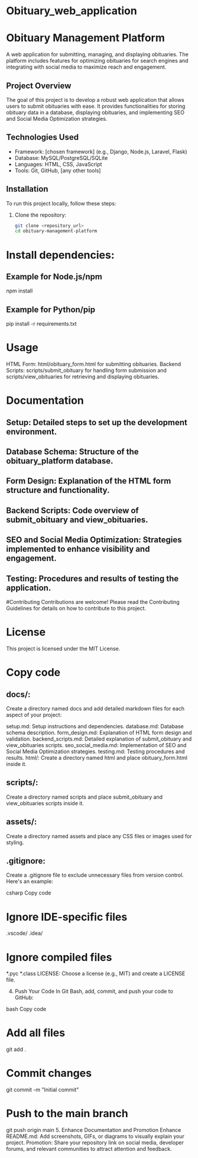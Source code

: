 # Obituary_web_application
# Obituary Management Platform

A web application for submitting, managing, and displaying obituaries. The platform includes features for optimizing obituaries for search engines and integrating with social media to maximize reach and engagement.

## Project Overview

The goal of this project is to develop a robust web application that allows users to submit obituaries with ease. It provides functionalities for storing obituary data in a database, displaying obituaries, and implementing SEO and Social Media Optimization strategies.

## Technologies Used

- Framework: [chosen framework] (e.g., Django, Node.js, Laravel, Flask)
- Database: MySQL/PostgreSQL/SQLite
- Languages: HTML, CSS, JavaScript
- Tools: Git, GitHub, [any other tools]

## Installation

To run this project locally, follow these steps:

1. Clone the repository:
   ```bash
   git clone <repository_url>
   cd obituary-management-platform

# Install dependencies:
## Example for Node.js/npm
npm install
## Example for Python/pip
pip install -r requirements.txt

# Usage
HTML Form: html/obituary_form.html for submitting obituaries.
Backend Scripts: scripts/submit_obituary for handling form submission and scripts/view_obituaries for retrieving and displaying obituaries.

# Documentation
## Setup: Detailed steps to set up the development environment.
## Database Schema: Structure of the obituary_platform database.
## Form Design: Explanation of the HTML form structure and functionality.
## Backend Scripts: Code overview of submit_obituary and view_obituaries.
## SEO and Social Media Optimization: Strategies implemented to enhance visibility and engagement.
## Testing: Procedures and results of testing the application.

#Contributing
Contributions are welcome! Please read the Contributing Guidelines for details on how to contribute to this project.

# License
This project is licensed under the MIT License.

# Copy code
## docs/:
Create a directory named docs and add detailed markdown files for each aspect of your project:

setup.md: Setup instructions and dependencies.
database.md: Database schema description.
form_design.md: Explanation of HTML form design and validation.
backend_scripts.md: Detailed explanation of submit_obituary and view_obituaries scripts.
seo_social_media.md: Implementation of SEO and Social Media Optimization strategies.
testing.md: Testing procedures and results.
html/:
Create a directory named html and place obituary_form.html inside it.

## scripts/:
Create a directory named scripts and place submit_obituary and view_obituaries scripts inside it.

## assets/:
Create a directory named assets and place any CSS files or images used for styling.

## .gitignore:
Create a .gitignore file to exclude unnecessary files from version control. Here's an example:

csharp
Copy code
# Ignore IDE-specific files
.vscode/
.idea/

# Ignore compiled files
*.pyc
*.class
LICENSE:
Choose a license (e.g., MIT) and create a LICENSE file.

4. Push Your Code
In Git Bash, add, commit, and push your code to GitHub:

bash
Copy code
# Add all files
git add .

# Commit changes
git commit -m "Initial commit"

# Push to the main branch
git push origin main
5. Enhance Documentation and Promotion
Enhance README.md: Add screenshots, GIFs, or diagrams to visually explain your project.
Promotion: Share your repository link on social media, developer forums, and relevant communities to attract attention and feedback.
